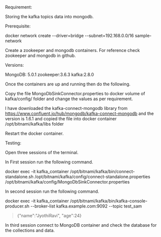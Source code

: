 Requirement:

Storing the kafka topics data into mongodb.

Prerequisite:

docker network create --driver=bridge --subnet=192.168.0.0/16 sample-network

Create a zookeeper and mongodb containers. For reference check zookeeper and mongodb in github.

Versions:

MongoDB: 5.0.1
zookeeper:3.6.3
kafka:2.8.0

Once the containers are up and running then do the following.

Copy the file MongoDbSinkConnector.properties to docker volume of kafka/config/ folder and change the values as per requirement.

I have downloaded the kafka-connect-mongodb library from https://www.confluent.io/hub/mongodb/kafka-connect-mongodb and the version is 1.6.1 and copied the file into docker container /opt/bitnami/kafka/libs folder

Restart the docker container.

Testing:

Open three sessions of the terminal.

In First session run the following command.

docker exec -it kafka_container /opt/bitnami/kafka/bin/connect-standalone.sh /opt/bitnami/kafka/config/connect-standalone.properties /opt/bitnami/kafka/config/MongoDbSinkConnector.properties

In second session run the following command.

docker exec -it kafka_container /opt/bitnami/kafka/bin/kafka-console-producer.sh --broker-list kafka.example.com:9092 --topic test_sam
>{"name":"JyothiRavi", "age":24}

In third session connect to MongoDB container and check the database for the collections and data.
